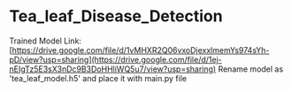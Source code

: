# Tea_leaf_Disease_Detection

Trained Model Link:[https://drive.google.com/file/d/1vMHXR2Q06vxoDjexxlmemYs974sYh-pD/view?usp=sharing](https://drive.google.com/file/d/1ej-nEIgTz5E3sX3nDc9B3DoHHliWQ5u7/view?usp=sharing)
Rename model as 'tea_leaf_model.h5' and place it with main.py file
